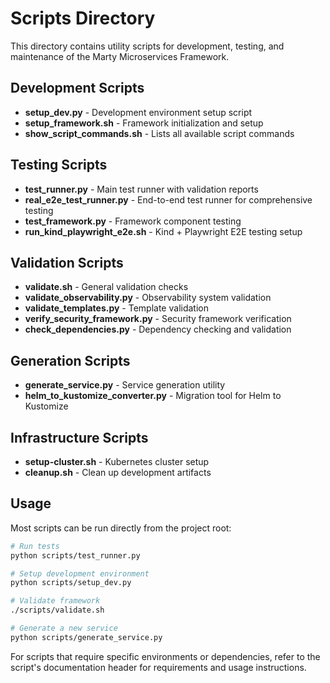 # Scripts Directory

This directory contains utility scripts for development, testing, and maintenance of the Marty Microservices Framework.

## Development Scripts

- **setup_dev.py** - Development environment setup script
- **setup_framework.sh** - Framework initialization and setup
- **show_script_commands.sh** - Lists all available script commands

## Testing Scripts

- **test_runner.py** - Main test runner with validation reports
- **real_e2e_test_runner.py** - End-to-end test runner for comprehensive testing
- **test_framework.py** - Framework component testing
- **run_kind_playwright_e2e.sh** - Kind + Playwright E2E testing setup

## Validation Scripts

- **validate.sh** - General validation checks
- **validate_observability.py** - Observability system validation
- **validate_templates.py** - Template validation
- **verify_security_framework.py** - Security framework verification
- **check_dependencies.py** - Dependency checking and validation

## Generation Scripts

- **generate_service.py** - Service generation utility
- **helm_to_kustomize_converter.py** - Migration tool for Helm to Kustomize

## Infrastructure Scripts

- **setup-cluster.sh** - Kubernetes cluster setup
- **cleanup.sh** - Clean up development artifacts

## Usage

Most scripts can be run directly from the project root:

```bash
# Run tests
python scripts/test_runner.py

# Setup development environment
python scripts/setup_dev.py

# Validate framework
./scripts/validate.sh

# Generate a new service
python scripts/generate_service.py
```

For scripts that require specific environments or dependencies, refer to the script's documentation header for requirements and usage instructions.
